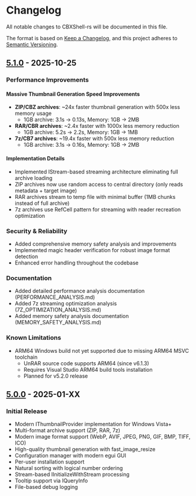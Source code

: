 # Changelog

All notable changes to CBXShell-rs will be documented in this file.

The format is based on [Keep a Changelog](https://keepachangelog.com/en/1.0.0/),
and this project adheres to [Semantic Versioning](https://semver.org/spec/v2.0.0.html).

## [5.1.0] - 2025-10-25

### Performance Improvements

#### Massive Thumbnail Generation Speed Improvements
- **ZIP/CBZ archives**: ~24x faster thumbnail generation with 500x less memory usage
  - 1GB archive: 3.1s → 0.13s, Memory: 1GB → 2MB
- **RAR/CBR archives**: ~2.4x faster with 1000x less memory reduction
  - 1GB archive: 5.2s → 2.2s, Memory: 1GB → 1MB
- **7z/CB7 archives**: ~19.4x faster with 500x less memory reduction
  - 1GB archive: 3.1s → 0.16s, Memory: 1GB → 2MB

#### Implementation Details
- Implemented IStream-based streaming architecture eliminating full archive loading
- ZIP archives now use random access to central directory (only reads metadata + target image)
- RAR archives stream to temp file with minimal buffer (1MB chunks instead of full archive)
- 7z archives use RefCell pattern for streaming with reader recreation optimization

### Security & Reliability
- Added comprehensive memory safety analysis and improvements
- Implemented magic header verification for robust image format detection
- Enhanced error handling throughout the codebase

### Documentation
- Added detailed performance analysis documentation (PERFORMANCE_ANALYSIS.md)
- Added 7z streaming optimization analysis (7Z_OPTIMIZATION_ANALYSIS.md)
- Added memory safety analysis documentation (MEMORY_SAFETY_ANALYSIS.md)

### Known Limitations
- ARM64 Windows build not yet supported due to missing ARM64 MSVC toolchain
  - UnRAR source code supports ARM64 (since v6.1.3)
  - Requires Visual Studio ARM64 build tools installation
  - Planned for v5.2.0 release

## [5.0.0] - 2025-01-XX

### Initial Release
- Modern IThumbnailProvider implementation for Windows Vista+
- Multi-format archive support (ZIP, RAR, 7z)
- Modern image format support (WebP, AVIF, JPEG, PNG, GIF, BMP, TIFF, ICO)
- High-quality thumbnail generation with fast_image_resize
- Configuration manager with modern egui GUI
- Per-user installation support
- Natural sorting with logical number ordering
- Stream-based IInitializeWithStream processing
- Tooltip support via IQueryInfo
- File-based debug logging

[5.1.0]: https://github.com/Clickin/CBXShell-rs/compare/v5.0.0...v5.1.0
[5.0.0]: https://github.com/Clickin/CBXShell-rs/releases/tag/v5.0.0
